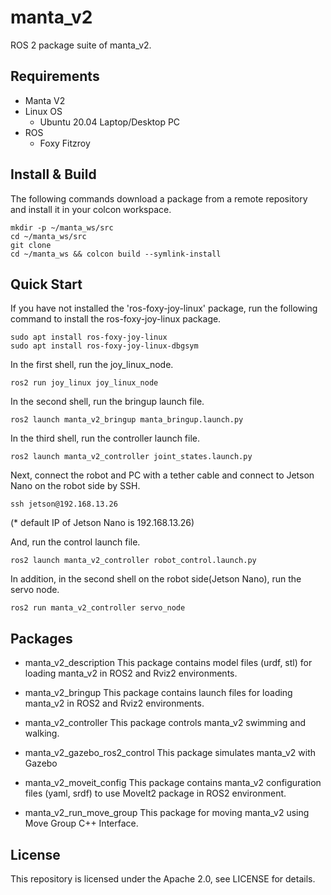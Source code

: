 # manta_v2
ROS 2 package suite of manta_v2.

## Requirements
- Manta V2
- Linux OS
    - Ubuntu 20.04 Laptop/Desktop PC
- ROS
    - Foxy Fitzroy

## Install & Build
The following commands download a package from a remote repository and install it in your colcon workspace.

```
mkdir -p ~/manta_ws/src
cd ~/manta_ws/src
git clone 
cd ~/manta_ws && colcon build --symlink-install
```

## Quick Start
If you have not installed the 'ros-foxy-joy-linux' package, run the following command to install the ros-foxy-joy-linux package.
```
sudo apt install ros-foxy-joy-linux
sudo apt install ros-foxy-joy-linux-dbgsym
```

In the first shell, run the joy_linux_node.
```
ros2 run joy_linux joy_linux_node 
```

In the second shell, run the bringup launch file.
```
ros2 launch manta_v2_bringup manta_bringup.launch.py
```

In the third shell, run the controller launch file.
```
ros2 launch manta_v2_controller joint_states.launch.py 
```

Next, connect the robot and PC with a tether cable and connect to Jetson Nano on the robot side by SSH.

```
ssh jetson@192.168.13.26
```

(* default IP of Jetson Nano is 192.168.13.26)

And, run the control launch file.
```
ros2 launch manta_v2_controller robot_control.launch.py
```

In addition, in the second shell on the robot side(Jetson Nano), run the servo node.
```
ros2 run manta_v2_controller servo_node
```

## Packages
- manta_v2_description
This package contains model files (urdf, stl) for loading manta_v2 in ROS2 and Rviz2 environments.

- manta_v2_bringup
This package contains launch files for loading manta_v2 in ROS2 and Rviz2 environments.

- manta_v2_controller
This package controls manta_v2 swimming and walking.

- manta_v2_gazebo_ros2_control
This package simulates manta_v2 with Gazebo

- manta_v2_moveit_config
This package contains manta_v2 configuration files (yaml, srdf) to use MoveIt2 package in ROS2 environment.

- manta_v2_run_move_group
This package for moving manta_v2 using Move Group C++ Interface.

## License
This repository is licensed under the Apache 2.0, see LICENSE for details.